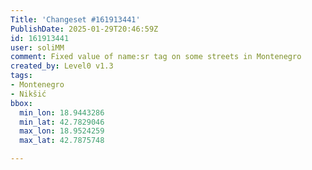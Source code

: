 ```yaml
---
Title: 'Changeset #161913441'
PublishDate: 2025-01-29T20:46:59Z
id: 161913441
user: soliMM
comment: Fixed value of name:sr tag on some streets in Montenegro
created_by: Level0 v1.3
tags:
- Montenegro
- Nikšić
bbox:
  min_lon: 18.9443286
  min_lat: 42.7829046
  max_lon: 18.9524259
  max_lat: 42.7875748

---
```

